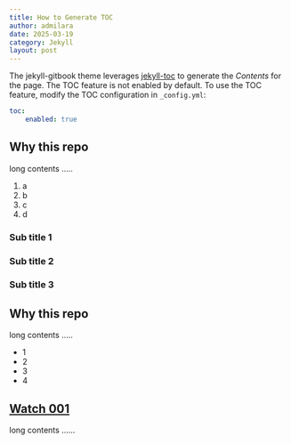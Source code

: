 ```yaml
---
title: How to Generate TOC
author: admilara
date: 2025-03-19
category: Jekyll
layout: post
---
```


The jekyll-gitbook theme leverages [jekyll-toc][1] to generate the *Contents* for the page.
The TOC feature is not enabled by default. To use the TOC feature, modify the TOC
configuration in `_config.yml`:

```yaml
toc:
    enabled: true
```

Why this repo
-------------

long contents .....

1. a
2. b
3. c
4. d

### Sub title 1

### Sub title 2

### Sub title 3

Why this repo
-------------

long contents .....

+ 1
+ 2
+ 3
+ 4

<a href="{{ site.baseurl }}/watch-zakuca1a-zakuca1a-001/">Watch 001</a>
-----------------------------------------------------------------------

long contents ......

[1]: https://github.com/allejo/jekyll-toc
